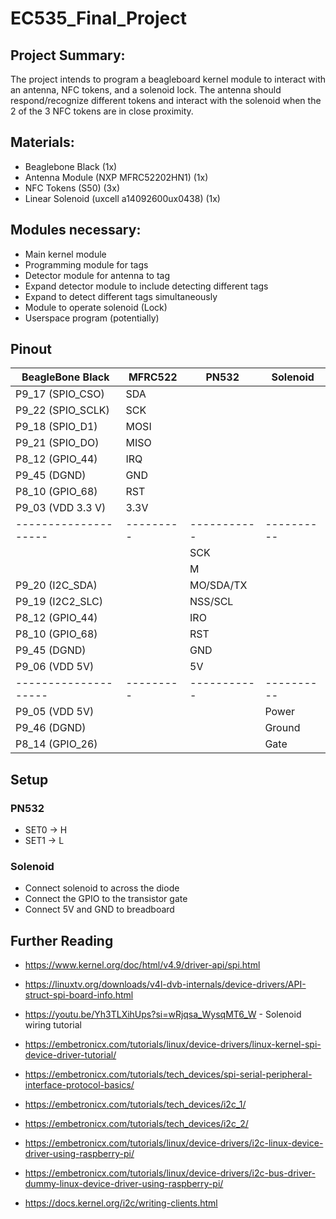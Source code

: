 # EC535_Final_Project

## Project Summary:
The project intends to program a beagleboard kernel module to interact with an antenna, NFC tokens, and
a solenoid lock. The antenna should respond/recognize different tokens and interact with the solenoid
when the 2 of the 3 NFC tokens are in close proximity.

## Materials:
- Beaglebone Black (1x)
- Antenna Module (NXP MFRC52202HN1) (1x)
- NFC Tokens (S50) (3x) 
- Linear Solenoid (uxcell a14092600ux0438) (1x) 

## Modules necessary:
- Main kernel module
- Programming module for tags
- Detector module for antenna to tag
- Expand detector module to include detecting different tags
- Expand to detect different tags simultaneously
- Module to operate solenoid (Lock)
- Userspace program (potentially)

## Pinout
| BeagleBone Black   | MFRC522 | PN532     | Solenoid |
|--------------------|---------|-----------|----------|
| P9_17 (SPIO_CSO)   | SDA     |           |          |
| P9_22 (SPIO_SCLK)  | SCK     |           |          |
| P9_18 (SPIO_D1)    | MOSI    |           |          |
| P9_21 (SPIO_DO)    | MISO    |           |          |
| P8_12 (GPIO_44)    | IRQ     |           |          |
| P9_45 (DGND)       | GND     |           |          |
| P8_10 (GPIO_68)    | RST     |           |          |
| P9_03 (VDD 3.3 V)  | 3.3V    |           |          |
|--------------------|---------|-----------|----------|
|                    |         | SCK       |          |
|                    |         | M         |          |
| P9_20 (I2C_SDA)    |         | MO/SDA/TX |          |
| P9_19 (I2C2_SLC)   |         | NSS/SCL   |          |
| P8_12 (GPIO_44)    |         | IRO       |          |
| P8_10 (GPIO_68)    |         | RST       |          |
| P9_45 (DGND)       |         | GND       |          |
| P9_06 (VDD 5V)     |         | 5V        |          |
|--------------------|---------|-----------|----------|
| P9_05 (VDD 5V)     |         |           | Power    |
| P9_46 (DGND)       |         |           | Ground   |
| P8_14 (GPIO_26)    |         |           | Gate     |

## Setup
### PN532
- SET0 -> H
- SET1 -> L

### Solenoid
- Connect solenoid to across the diode
- Connect the GPIO to the transistor gate
- Connect 5V and GND to breadboard

## Further Reading
- https://www.kernel.org/doc/html/v4.9/driver-api/spi.html
- https://linuxtv.org/downloads/v4l-dvb-internals/device-drivers/API-struct-spi-board-info.html 
- https://youtu.be/Yh3TLXihUps?si=wRjqsa_WysqMT6_W - Solenoid wiring tutorial
- https://embetronicx.com/tutorials/linux/device-drivers/linux-kernel-spi-device-driver-tutorial/ 
- https://embetronicx.com/tutorials/tech_devices/spi-serial-peripheral-interface-protocol-basics/

- https://embetronicx.com/tutorials/tech_devices/i2c_1/ 
- https://embetronicx.com/tutorials/tech_devices/i2c_2/
- https://embetronicx.com/tutorials/linux/device-drivers/i2c-linux-device-driver-using-raspberry-pi/ 
- https://embetronicx.com/tutorials/linux/device-drivers/i2c-bus-driver-dummy-linux-device-driver-using-raspberry-pi/
- https://docs.kernel.org/i2c/writing-clients.html 